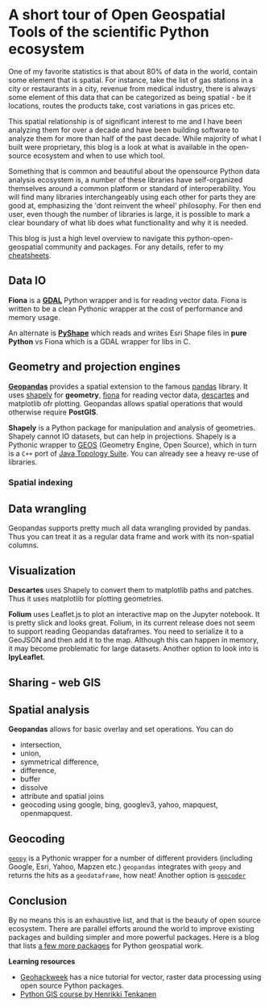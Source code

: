# A short tour of Open Geospatial Tools of the scientific Python ecosystem
One of my favorite statistics is that about 80% of data in the world, contain some element that is spatial. For instance, take the list of gas stations in a city or restaurants in a city, revenue from medical industry, there is always some element of this data that can be categorized as being spatial - be it locations, routes the products take, cost variations in gas prices etc.

This spatial relationship is of significant interest to me and I have been analyzing them for over a decade and have been building software to analyze them for more than half of the past decade. While majority of what I built were proprietary, this blog is a look at what is available in the open-source ecosystem and when to use which tool.

Something that is common and beautiful about the opensource Python data analysis ecosystem is, a number of these libraries have self-organized themselves around a common platform or standard of interoperability. You will find many libraries interchangeably using each other for parts they are good at, emphasizing the 'dont reinvent the wheel' philosophy. For then end user, even though the number of libraries is large, it is possible to mark a clear boundary of what lib does what functionality and why it is needed.

This blog is just a high level overview to navigate this python-open-geospatial community and packages. For any details, refer to my [cheatsheets](/cheatsheets/index.html).

## Data IO
**Fiona** is a **[GDAL](http://www.gdal.org/)** Python wrapper and is for reading vector data. Fiona is written to be a clean Pythonic wrapper at the cost of performance and memory usage.

An alternate is **[PyShape](https://github.com/GeospatialPython/pyshp)** which reads and writes Esri Shape files in **pure Python** vs Fiona which is a GDAL wrapper for libs in C.

## Geometry and projection engines
**[Geopandas](http://geopandas.org/)** provides a spatial extension to the famous [pandas](http://pandas.pydata.org/) library. It uses [shapely](http://toblerity.github.io/shapely) for **geometry**, [fiona](http://toblerity.github.io/fiona) for reading vector data, [descartes](https://pypi.python.org/pypi/descartes) and matplotlib ofr plotting. Geopandas allows spatial operations that would otherwise require **PostGIS**.

**Shapely** is a Python package for manipulation and analysis of geometries. Shapely cannot IO datasets, but can help in projections. Shapely is a Pythonic wrapper to [GEOS](https://trac.osgeo.org/geos/) (Geometry Engine, Open Source), which in turn is a `C++` port of [Java Topology Suite](https://trac.osgeo.org/geos/). You can already see a heavy re-use of libraries.

### Spatial indexing


## Data wrangling
Geopandas supports pretty much all data wrangling provided by pandas. Thus you can treat it as a regular data frame and work with its non-spatial columns.

## Visualization
**Descartes** uses Shapely to convert them to matplotlib paths and patches. Thus it uses matplotlib for plotting geometries.

**Folium** uses Leaflet.js to plot an interactive map on the Jupyter notebook. It is pretty slick and looks great. Folium, in its current release does not seem to support reading Geopandas dataframes. You need to serialize it to a GeoJSON and then add it to the map. Although this can happen in memory, it may become problematic for large datasets. Another option to look into is **IpyLeaflet**.

## Sharing - web GIS


## Spatial analysis
**Geopandas** allows for basic overlay and set operations. You can do
 - intersection, 
 - union, 
 - symmetrical difference, 
 - difference, 
 - buffer
 - dissolve
 - attribute and spatial joins
 - geocoding using google, bing, googlev3, yahoo, mapquest, openmapquest.

## Geocoding
[`geopy`](http://geopy.readthedocs.io/en/1.11.0/) is a Pythonic wrapper for a number of different providers (including Google, Esri, Yahoo, Mapzen etc.) `geopandas` integrates with `geopy` and returns the hits as a `geodataframe`, how neat! Another option is [`geocoder`](http://geocoder.readthedocs.io/)

## Conclusion
By no means this is an exhaustive list, and that is the beauty of open source ecosystem. There are parallel efforts around the world to improve existing packages and building simpler and more powerful packages. Here is a blog that lists [a few more packages](https://automating-gis-processes.github.io/CSC18/lessons/L1/Intro-Python-GIS.html#what-tools-are-available-for-doing-gis-in-pure-python) for Python geospatial work.

**Learning resources**
 - [Geohackweek](https://geohackweek.github.io/) has a nice tutorial for vector, raster data processing using open source Python packages.
 - [Python GIS course by Henrikki Tenkanen](https://automating-gis-processes.github.io/CSC18/index.html)